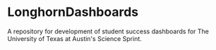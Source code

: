 # LonghornDashboards
A repository for development of student success dashboards for The University of Texas at Austin's Science Sprint.


